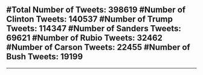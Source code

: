 #Total Number of Tweets: 398619 
#Number of Clinton Tweets: 140537
#Number of Trump Tweets: 114347
#Number of Sanders Tweets: 69621
#Number of Rubio Tweets: 32462
#Number of Carson Tweets: 22455
#Number of Bush Tweets: 19199
---
---
